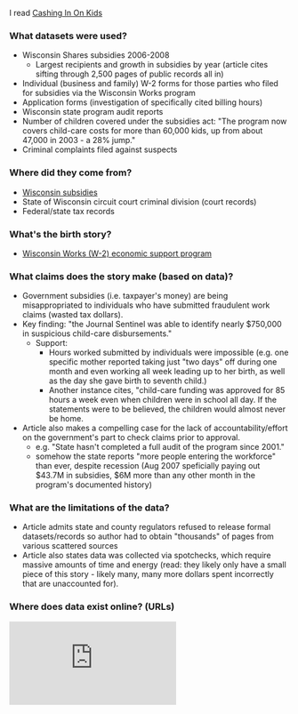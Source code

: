 I read [Cashing In On Kids](http://www.jsonline.com/watchdog/watchdogreports/38283494.html)

### What datasets were used?

- Wisconsin Shares subsidies 2006-2008
  - Largest recipients and growth in subsidies by year (article cites sifting through 2,500 pages of public records all in)
- Individual (business and family) W-2 forms for those parties who filed for subsidies via the Wisconsin Works program
- Application forms (investigation of specifically cited billing hours)
- Wisconsin state program audit reports 
- Number of children covered under the subsidies act: "The program now covers child-care costs for more than 60,000 kids, up from about 47,000 in 2003 - a 28% jump."
- Criminal complaints filed against suspects

### Where did they come from?
- [Wisconsin subsidies](http://dcf.wisconsin.gov/w2/default.htm)
- State of Wisconsin circuit court criminal division (court records)
- Federal/state tax records

### What's the birth story? 
- [Wisconsin Works (W-2) economic support program](http://legis.wisconsin.gov/lfb/publications/Informational-Papers/Documents/2013/45_w-2.pdf)

### What claims does the story make (based on data)?
- Government subsidies (i.e. taxpayer's money) are being misappropriated to individuals who have submitted fraudulent work claims (wasted tax dollars).
- Key finding:  "the Journal Sentinel was able to identify nearly $750,000 in suspicious child-care disbursements."
  - Support: 
    - Hours worked submitted by individuals were impossible (e.g. one specific mother reported taking just "two days" off during one month and even working all week leading up to her birth, as well as the day she gave birth to seventh child.)
    - Another instance cites, "child-care funding was approved for 85 hours a week even when children were in school all day. If the statements were to be believed, the children would almost never be home. 
- Article also makes a compelling case for the lack of accountability/effort on the government's part to check claims prior to approval. 
  - e.g. "State hasn't completed a full audit of the program since 2001."
  - somehow the state reports "more people entering the workforce" than ever, despite recession (Aug 2007 speficially paying out $43.7M in subsidies, $6M more than any other month in the program's documented history)

### What are the limitations of the data?
- Article admits state and county regulators refused to release formal datasets/records so author had to obtain "thousands" of pages from various scattered sources
- Article also states data was collected via spotchecks, which require massive amounts of time and energy (read: they likely only have a small piece of this story - likely many, many more dollars spent incorrectly that are unaccounted for).


### Where does data exist online? (URLs)

![Milwaukee Wisconsin Journal Sentinel "Data on Demand"](http://www.jsonline.com/watchdog/dataondemand/37012559.html)
